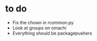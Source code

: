 to do
=====
- Fix the chown in rcommon.py
- Look at groups on omachi
- Everything should be packagepushers
